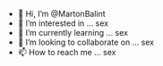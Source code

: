 - 👋 Hi, I’m @MartonBalint
- 👀 I’m interested in ... sex
- 🌱 I’m currently learning ... sex
- 💞️ I’m looking to collaborate on ... sex
- 📫 How to reach me ... sex

<!---
MartonBalint/MartonBalint is a ✨ special ✨ repository because its `README.md` (this file) appears on your GitHub profile.
You can click the Preview link to take a look at your changes.
--->
